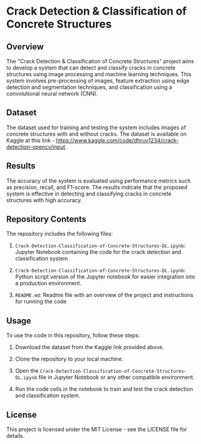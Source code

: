 # Crack Detection & Classification of Concrete Structures


## Overview
The "Crack Detection & Classification of Concrete Structures" project aims to develop a system that can detect and classify cracks in concrete structures using image processing and machine learning techniques. This system involves pre-processing of images, feature extraction using edge detection and segmentation techniques, and classification using a convolutional neural network (CNN).


## Dataset
The dataset used for training and testing the system includes images of concrete structures with and without cracks. The dataset is available on Kaggle at this link - https://www.kaggle.com/code/dhruv1234/crack-detection-opencv/input.


## Results
The accuracy of the system is evaluated using performance metrics such as precision, recall, and F1-score. The results indicate that the proposed system is effective in detecting and classifying cracks in concrete structures with high accuracy.


## Repository Contents
The repository includes the following files:

1. `Crack-Detection-Classification-of-Concrete-Structures-DL.ipynb`: Jupyter Notebook containing the code for the crack detection and classification system

2. `Crack-Detection-Classification-of-Concrete-Structures-DL.ipynb`: Python script version of the Jupyter notebook for easier integration into a production environment.

3. `README.md`: Readme file with an overview of the project and instructions for running the code


## Usage
To use the code in this repository, follow these steps:

1. Download the dataset from the Kaggle link provided above.

2. Clone the repository to your local machine.

3. Open the `Crack-Detection-Classification-of-Concrete-Structures-DL.ipynb` file in Jupyter Notebook or any other compatible environment.

4. Run the code cells in the notebook to train and test the crack detection and classification system.


## License
This project is licensed under the MIT License - see the LICENSE file for details.
